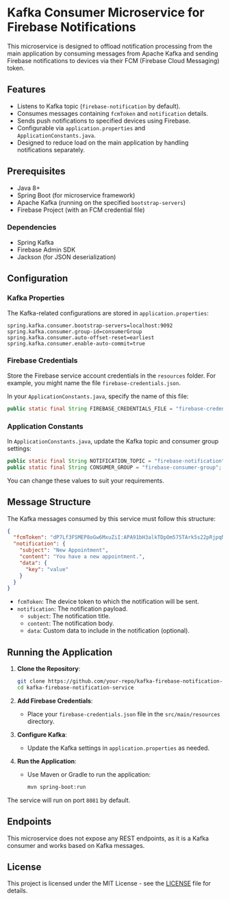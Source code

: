 
# Kafka Consumer Microservice for Firebase Notifications

This microservice is designed to offload notification processing from the main application by consuming messages from Apache Kafka and sending Firebase notifications to devices via their FCM (Firebase Cloud Messaging) token.

## Features

- Listens to Kafka topic (`firebase-notification` by default).
- Consumes messages containing `fcmToken` and `notification` details.
- Sends push notifications to specified devices using Firebase.
- Configurable via `application.properties` and `ApplicationConstants.java`.
- Designed to reduce load on the main application by handling notifications separately.

## Prerequisites

- Java 8+
- Spring Boot (for microservice framework)
- Apache Kafka (running on the specified `bootstrap-servers`)
- Firebase Project (with an FCM credential file)

### Dependencies

- Spring Kafka
- Firebase Admin SDK
- Jackson (for JSON deserialization)

## Configuration

### Kafka Properties

The Kafka-related configurations are stored in `application.properties`:

```properties
spring.kafka.consumer.bootstrap-servers=localhost:9092
spring.kafka.consumer.group-id=consumerGroup
spring.kafka.consumer.auto-offset-reset=earliest
spring.kafka.consumer.enable-auto-commit=true
```

### Firebase Credentials

Store the Firebase service account credentials in the `resources` folder. For example, you might name the file `firebase-credentials.json`.

In your `ApplicationConstants.java`, specify the name of this file:

```java
public static final String FIREBASE_CREDENTIALS_FILE = "firebase-credentials.json";
```

### Application Constants

In `ApplicationConstants.java`, update the Kafka topic and consumer group settings:

```java
public static final String NOTIFICATION_TOPIC = "firebase-notification";
public static final String CONSUMER_GROUP = "firebase-consumer-group";
```

You can change these values to suit your requirements.

## Message Structure

The Kafka messages consumed by this service must follow this structure:

```json
{
  "fcmToken": "dP7Lf3FSMEP8oGw6MxuZiI:APA91bH3alkTDpOm575TArk5s22pRjpqNq8XR-6mRP4Cw6NzDhDMl_u7_j6Jz_JSy1JA4xwtxrFUUsAK_C_2WAg-6BNG753saff5y0fUPl0XjR8oZSNM5aAKXSQG1qxinxYR5TWlR00S",
  "notification": {
    "subject": "New Appointment",
    "content": "You have a new appointment.",
    "data": {
      "key": "value"
    }
  }
}
```

- `fcmToken`: The device token to which the notification will be sent.
- `notification`: The notification payload.
  - `subject`: The notification title.
  - `content`: The notification body.
  - `data`: Custom data to include in the notification (optional).

## Running the Application

1. **Clone the Repository**:
    ```bash
    git clone https://github.com/your-repo/kafka-firebase-notification-service.git
    cd kafka-firebase-notification-service
    ```

2. **Add Firebase Credentials**:
   - Place your `firebase-credentials.json` file in the `src/main/resources` directory.

3. **Configure Kafka**:
   - Update the Kafka settings in `application.properties` as needed.

4. **Run the Application**:
   - Use Maven or Gradle to run the application:
     ```bash
     mvn spring-boot:run
     ```

The service will run on port `8081` by default.

## Endpoints

This microservice does not expose any REST endpoints, as it is a Kafka consumer and works based on Kafka messages.

## License

This project is licensed under the MIT License - see the [LICENSE](LICENSE) file for details.
